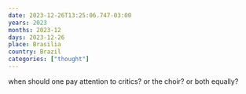 ```yaml
---
date: 2023-12-26T13:25:06.747-03:00
years: 2023
months: 2023-12
days: 2023-12-26
place: Brasilia
country: Brazil
categories: ["thought"]
---
```

when should one pay attention to critics? or the choir? or both equally?
